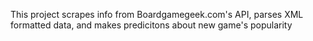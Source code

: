 This project scrapes info from Boardgamegeek.com's API, parses XML formatted data, and makes predicitons about new game's popularity
